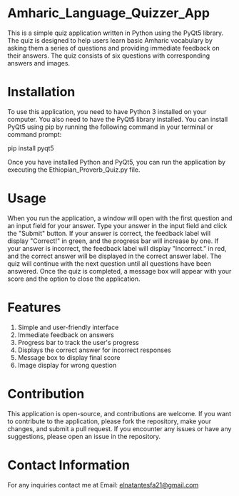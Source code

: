 # Amharic_Language_Quizzer_App
This is a simple quiz application written in Python using the PyQt5 library. The quiz is designed to help users learn basic Amharic vocabulary by asking them a series of questions and providing immediate feedback on their answers. The quiz consists of six questions with corresponding answers and images.

# Installation
To use this application, you need to have Python 3 installed on your computer. You also need to have the PyQt5 library installed. You can install PyQt5 using pip by running the following command in your terminal or command prompt:

pip install pyqt5

Once you have installed Python and PyQt5, you can run the application by executing the Ethiopian_Proverb_Quiz.py file.

# Usage
When you run the application, a window will open with the first question and an input field for your answer. Type your answer in the input field and click the "Submit" button. If your answer is correct, the feedback label will display "Correct!" in green, and the progress bar will increase by one. If your answer is incorrect, the feedback label will display "Incorrect." in red, and the correct answer will be displayed in the correct answer label. The quiz will continue with the next question until all questions have been answered. Once the quiz is completed, a message box will appear with your score and the option to close the application.

# Features
1. Simple and user-friendly interface
2. Immediate feedback on answers
3. Progress bar to track the user's progress
4. Displays the correct answer for incorrect responses
5. Message box to display final score
6. Image display for wrong question
# Contribution
This application is open-source, and contributions are welcome. If you want to contribute to the application, please fork the repository, make your changes, and submit a pull request. If you encounter any issues or have any suggestions, please open an issue in the repository.

# Contact Information
For any inquiries contact me at Email: elnatantesfa21@gmail.com

